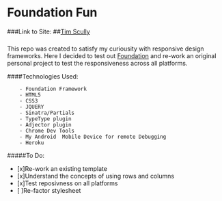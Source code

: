 Foundation Fun
======================


###Link to Site: 
##[Tim Scully](http://www.timscully.co.uk)

###
This repo was created to satisfy my curiousity with responsive design frameworks. Here I decided to test out [Foundation](https://http://foundation.zurb.com/) and re-work an original personal project to test the responsiveness across all platforms.


####Technologies Used:

		- Foundation Framework
		- HTML5
		- CSS3
		- JQUERY
		- Sinatra/Partials
		- TypeType plugin
		- Adjector plugin
		- Chrome Dev Tools
		- My Android  Mobile Device for remote Debugging
		- Heroku

#####To Do:

- [x]Re-work an existing template
- [x]Understand the concepts of using rows and columns
- [x]Test reposivness on all platforms
- [ ]Re-factor stylesheet